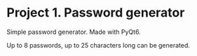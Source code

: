 # Project 1. Password generator
Simple password generator. Made with PyQt6.

Up to 8 passwords, up to 25 characters long can be generated.
